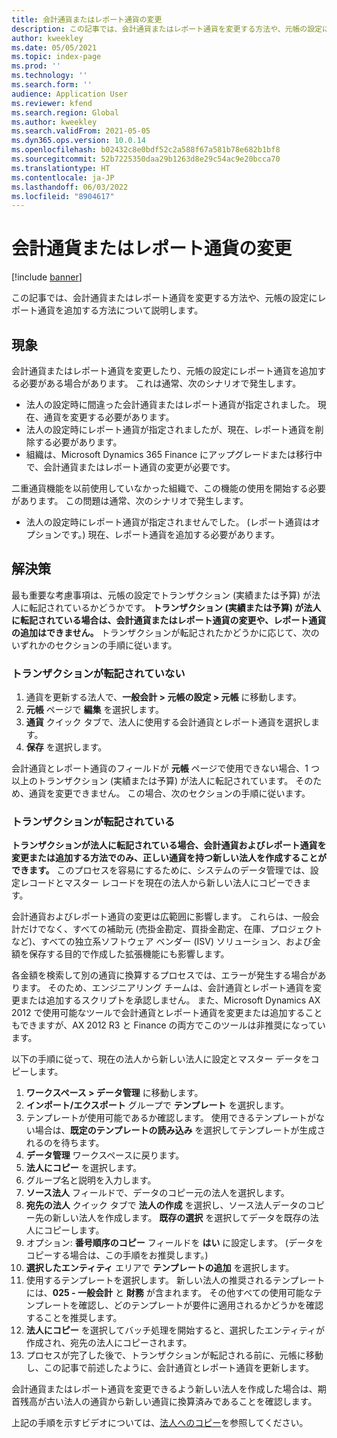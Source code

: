 ```yaml
---
title: 会計通貨またはレポート通貨の変更
description: この記事では、会計通貨またはレポート通貨を変更する方法や、元帳の設定にレポート通貨を追加する方法について説明します。
author: kweekley
ms.date: 05/05/2021
ms.topic: index-page
ms.prod: ''
ms.technology: ''
ms.search.form: ''
audience: Application User
ms.reviewer: kfend
ms.search.region: Global
ms.author: kweekley
ms.search.validFrom: 2021-05-05
ms.dyn365.ops.version: 10.0.14
ms.openlocfilehash: b02432c8e0bdf52c2a588f67a581b78e682b1bf8
ms.sourcegitcommit: 52b7225350daa29b1263d8e29c54ac9e20bcca70
ms.translationtype: HT
ms.contentlocale: ja-JP
ms.lasthandoff: 06/03/2022
ms.locfileid: "8904617"
---
```

# <a name="change-the-accounting-or-reporting-currency"></a>会計通貨またはレポート通貨の変更

[!include [banner](../includes/banner.md)]

この記事では、会計通貨またはレポート通貨を変更する方法や、元帳の設定にレポート通貨を追加する方法について説明します。

## <a name="symptom"></a>現象

会計通貨またはレポート通貨を変更したり、元帳の設定にレポート通貨を追加する必要がある場合があります。 これは通常、次のシナリオで発生します。

- 法人の設定時に間違った会計通貨またはレポート通貨が指定されました。 現在、通貨を変更する必要があります。
- 法人の設定時にレポート通貨が指定されましたが、現在、レポート通貨を削除する必要があります。
- 組織は、Microsoft Dynamics 365 Finance にアップグレードまたは移行中で、会計通貨またはレポート通貨の変更が必要です。

二重通貨機能を以前使用していなかった組織で、この機能の使用を開始する必要があります。 この問題は通常、次のシナリオで発生します。

- 法人の設定時にレポート通貨が指定されませんでした。 (レポート通貨はオプションです。) 現在、レポート通貨を追加する必要があります。

## <a name="resolution"></a>解決策

最も重要な考慮事項は、元帳の設定でトランザクション (実績または予算) が法人に転記されているかどうかです。 **トランザクション (実績または予算) が法人に転記されている場合は、会計通貨またはレポート通貨の変更や、レポート通貨の追加はできません。** トランザクションが転記されたかどうかに応じて、次のいずれかのセクションの手順に従います。

### <a name="no-transactions-have-been-posted"></a>トランザクションが転記されていない

1. 通貨を更新する法人で、**一般会計 \> 元帳の設定 \> 元帳** に移動します。
2. **元帳** ページで **編集** を選択します。
3. **通貨** クイック タブで、法人に使用する会計通貨とレポート通貨を選択します。
4. **保存** を選択します。

会計通貨とレポート通貨のフィールドが **元帳** ページで使用できない場合、1 つ以上のトランザクション (実績または予算) が法人に転記されています。 そのため、通貨を変更できません。 この場合、次のセクションの手順に従います。

### <a name="transactions-have-been-posted"></a>トランザクションが転記されている

**トランザクションが法人に転記されている場合、会計通貨およびレポート通貨を変更または追加する方法でのみ、正しい通貨を持つ新しい法人を作成することができます。** このプロセスを容易にするために、システムのデータ管理では、設定レコードとマスター レコードを現在の法人から新しい法人にコピーできます。

会計通貨およびレポート通貨の変更は広範囲に影響します。 これらは、一般会計だけでなく、すべての補助元 (売掛金勘定、買掛金勘定、在庫、プロジェクトなど)、すべての独立系ソフトウェア ベンダー (ISV) ソリューション、および金額を保存する目的で作成した拡張機能にも影響します。

各金額を検索して別の通貨に換算するプロセスでは、エラーが発生する場合があります。 そのため、エンジニアリング チームは、会計通貨とレポート通貨を変更または追加するスクリプトを承認しません。 また、Microsoft Dynamics AX 2012 で使用可能なツールで会計通貨とレポート通貨を変更または追加することもできますが、AX 2012 R3 と Finance の両方でこのツールは非推奨になっています。

以下の手順に従って、現在の法人から新しい法人に設定とマスター データをコピーします。

1. **ワークスペース \> データ管理** に移動します。
2. **インポート/エクスポート** グループで **テンプレート** を選択します。
3. テンプレートが使用可能であるか確認します。 使用できるテンプレートがない場合は、**既定のテンプレートの読み込み** を選択してテンプレートが生成されるのを待ちます。
4. **データ管理** ワークスペースに戻ります。
5. **法人にコピー** を選択します。
6. グループ名と説明を入力します。
7. **ソース法人** フィールドで、データのコピー元の法人を選択します。
8. **宛先の法人** クイック タブで **法人の作成** を選択し、ソース法人データのコピー先の新しい法人を作成します。 **既存の選択** を選択してデータを既存の法人にコピーします。
9. オプション: **番号順序のコピー** フィールドを **はい** に設定します。 (データをコピーする場合は、この手順をお推奨します。)
10. **選択したエンティティ** エリアで **テンプレートの追加** を選択します。
11. 使用するテンプレートを選択します。 新しい法人の推奨されるテンプレートには、**025 - 一般会計** と **財務** が含まれます。 その他すべての使用可能なテンプレートを確認し、どのテンプレートが要件に適用されるかどうかを確認することを推奨します。
12. **法人にコピー** を選択してバッチ処理を開始すると、選択したエンティティが作成され、宛先の法人にコピーされます。
13. プロセスが完了した後で、トランザクションが転記される前に、元帳に移動し、この記事で前述したように、会計通貨とレポート通貨を更新します。

会計通貨またはレポート通貨を変更できるよう新しい法人を作成した場合は、期首残高が古い法人の通貨から新しい通貨に換算済みであることを確認します。

上記の手順を示すビデオについては、[法人へのコピー](https://community.dynamics.com/365/b/techtalks/posts/copy-into-legal-entity-october-24-2017)を参照してください。
